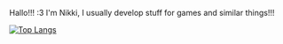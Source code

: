 Hallo!!! :3 I'm Nikki, I usually develop stuff for games and similar things!!!

[![Top Langs](https://github-readme-stats.vercel.app/api/top-langs/?username=realNikkii&layout=compact&border_radius=0&theme=github_dark_dimmed&hide_border=true&card_width=600&langs_count=8)](https://github.com/realNikkii)
